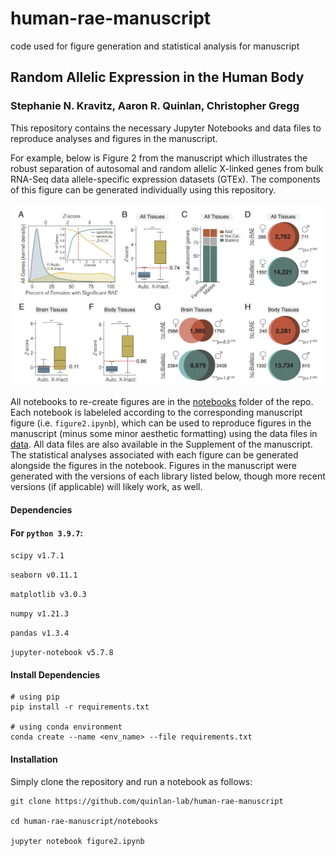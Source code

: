 # human-rae-manuscript
 code used for figure generation and statistical analysis for manuscript

## Random Allelic Expression in the Human Body

### Stephanie N. Kravitz, Aaron R. Quinlan, Christopher Gregg

This repository contains the necessary Jupyter Notebooks and data files to reproduce analyses and figures in the manuscript. 

For example, below is Figure 2 from the manuscript which illustrates the robust separation of autosomal and random allelic X-linked genes from bulk RNA-Seq data allele-specific expression datasets (GTEx). The components of this figure can be generated individually using this repository.

![alt text](img/Figure2.png)

All notebooks to re-create figures are in the [notebooks](https://github.com/quinlan-lab/human-rae-manuscript/tree/main/notebooks) folder of the repo. Each notebook is labeleled according to the corresponding manuscript figure (i.e. `figure2.ipynb`), which can be used to reproduce figures in the manuscript (minus some minor aesthetic formatting) using the data files in [data](https://github.com/quinlan-lab/human-rae-manuscript/tree/main/data). All data files are also available in the Supplement of the manuscript. The statistical analyses associated with each figure can be generated alongside the figures in the notebook. Figures in the manuscript were generated with the versions of each library listed below, though more recent versions (if applicable) will likely work, as well.

#### Dependencies

#### For `python 3.9.7`:

`scipy v1.7.1`

`seaborn v0.11.1`

`matplotlib v3.0.3`

`numpy v1.21.3`

`pandas v1.3.4`

`jupyter-notebook v5.7.8`

#### Install Dependencies

```
# using pip
pip install -r requirements.txt

# using conda environment
conda create --name <env_name> --file requirements.txt
```

#### Installation

Simply clone the repository and run a notebook as follows:

```
git clone https://github.com/quinlan-lab/human-rae-manuscript

cd human-rae-manuscript/notebooks

jupyter notebook figure2.ipynb

